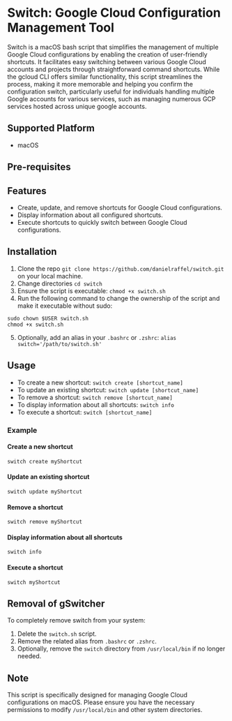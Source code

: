 # Switch: Google Cloud Configuration Management Tool

Switch is a macOS bash script that simplifies the management of multiple Google Cloud configurations by enabling the creation of user-friendly shortcuts. It facilitates easy switching between various Google Cloud accounts and projects through straightforward command shortcuts. While the gcloud CLI offers similar functionality, this script streamlines the process, making it more memorable and helping you confirm the configuration switch, particularly useful for individuals handling multiple Google accounts for various services, such as managing numerous GCP services hosted across unique google accounts.

## Supported Platform
- macOS

## Pre-requisites

## Features
- Create, update, and remove shortcuts for Google Cloud configurations.
- Display information about all configured shortcuts.
- Execute shortcuts to quickly switch between Google Cloud configurations.

## Installation
1. Clone the repo `git clone https://github.com/danielraffel/switch.git` on your local machine.
2. Change directories `cd switch`
3. Ensure the script is executable: `chmod +x switch.sh`
4. Run the following command to change the ownership of the script and make it executable without sudo:
```
sudo chown $USER switch.sh
chmod +x switch.sh
```
5. Optionally, add an alias in your `.bashrc` or `.zshrc`: `alias switch='/path/to/switch.sh'`

## Usage
- To create a new shortcut: `switch create [shortcut_name]`
- To update an existing shortcut: `switch update [shortcut_name]`
- To remove a shortcut: `switch remove [shortcut_name]`
- To display information about all shortcuts: `switch info`
- To execute a shortcut: `switch [shortcut_name]`

### Example
#### Create a new shortcut
`switch create myShortcut`

#### Update an existing shortcut
`switch update myShortcut`

#### Remove a shortcut
`switch remove myShortcut`

#### Display information about all shortcuts
`switch info`

#### Execute a shortcut
`switch myShortcut`

## Removal of gSwitcher
To completely remove switch from your system:
1. Delete the `switch.sh` script.
2. Remove the related alias from `.bashrc` or `.zshrc`.
3. Optionally, remove the `switch` directory from `/usr/local/bin` if no longer needed.

## Note
This script is specifically designed for managing Google Cloud configurations on macOS. Please ensure you have the necessary permissions to modify `/usr/local/bin` and other system directories.
